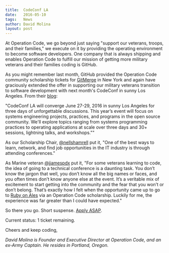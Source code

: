 ```yaml
---
title:  CodeConf LA
date:   2016-05-10
tags:   News
author: David Molina
layout: post
---
```


At Operation Code, we go beyond just saying "support our veterans, troops, and their families," we execute on it by providing the operating environment to become software developers. One company that is always shipping and enables Operation Code to fulfill our mission of getting more military veterans and their families coding is GitHub.

As you might remember last month, GitHub provided the Operation Code community scholarship tickets for [GitMerge](http://git-merge.com/) in New York and again have graciously extended the offer in supporting our military veterans transition to software development with next month's CodeConf in sunny Los Angeles. From their [blog](https://github.com/blog/2121-codeconf-la-tickets-are-now-on-sale):

"CodeConf LA will converge June 27-29, 2016 in sunny Los Angeles for three days of unforgettable discussions. This year’s event will focus on systems engineering projects, practices, and programs in the open source community. We'll explore topics ranging from systems programming practices to operating applications at scale over three days and 30+ sessions, lightning talks, and workshops.""

As our Scholarship Chair, [@nellshamrell](https://twitter.com/nellshamrell) put it, "One of the best ways to learn, network, and find job opportunities in the IT industry is through attending conferences."

As Marine veteran [@jjamespdx](https://twitter.com/jjamespdx) put it, "For some veterans learning to code, the idea of going to a technical conference is a daunting task. You don’t know the jargon that well, you don’t know all the big names or faces, and you often times don’t know anyone else at the event. It’s a veritable mix of excitement to start getting into the community and the fear that you won’t or don’t belong. That’s exactly how I felt when the opportunity came up to go to [Ruby on Ales](https://operationcode.org/blog/2016/04/26/ruby-on-ales-2016.html) via an Operation Code scholarship. Luckily for me, the experience was far greater than I could have expected."

So there you go. Short suspense. [Apply ASAP](https://operation-code.slack.com/messages/@nellshamrell/).

Current status: 1 ticket remaining.

Cheers and keep coding,

*David Molina is Founder and Executive Director at Operation Code, and an ex-Army Captain. He resides in Portland, Oregon.*
